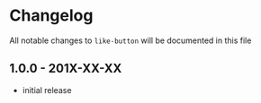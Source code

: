 # Changelog

All notable changes to `like-button` will be documented in this file

## 1.0.0 - 201X-XX-XX

- initial release
